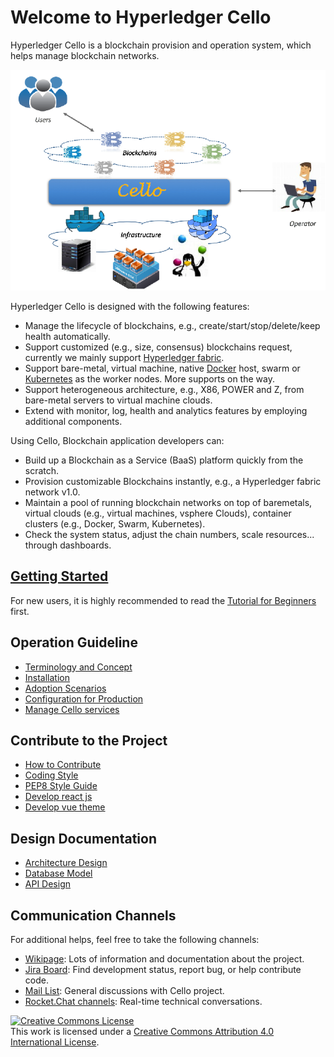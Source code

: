 Welcome to Hyperledger Cello
===

Hyperledger Cello is a blockchain provision and operation system, which helps manage blockchain networks.

![Typical Scenario](imgs/scenario.png)

Hyperledger Cello is designed with the following features:

* Manage the lifecycle of blockchains, e.g., create/start/stop/delete/keep health automatically.
* Support customized (e.g., size, consensus) blockchains request, currently we mainly support [Hyperledger fabric](https://github.com/hyperledger/fabric).
* Support bare-metal, virtual machine, native [Docker](https://www.docker.com/) host, swarm or [Kubernetes](https://kubernetes.io/) as the worker nodes. More supports on the way.
* Support heterogeneous architecture, e.g., X86, POWER and Z, from bare-metal servers to virtual machine clouds.
* Extend with monitor, log, health and analytics features by employing additional components.

Using Cello, Blockchain application developers can:

* Build up a Blockchain as a Service (BaaS) platform quickly from the scratch.
* Provision customizable Blockchains instantly, e.g., a Hyperledger fabric network v1.0.
* Maintain a pool of running blockchain networks on top of baremetals, virtual clouds (e.g., virtual machines, vsphere Clouds), container clusters (e.g., Docker, Swarm, Kubernetes).
* Check the system status, adjust the chain numbers, scale resources... through dashboards.

## [Getting Started](tutorial)

For new users, it is highly recommended to read the [Tutorial for Beginners](tutorial) first.

## Operation Guideline
* [Terminology and Concept](terminology)
* [Installation](installation)
* [Adoption Scenarios](scenario)
* [Configuration for Production](production_config)
* [Manage Cello services](service_management)

## Contribute to the Project
* [How to Contribute](CONTRIBUTING)
* [Coding Style](code_style)
* [PEP8 Style Guide](https://www.python.org/dev/peps/pep-0008/)
* [Develop react js](reactjs)
* [Develop vue theme](vue/index)

## Design Documentation
* [Architecture Design](arch)
* [Database Model](db)
* [API Design](api/restserver_v2)

## Communication Channels

For additional helps, feel free to take the following channels:

* [Wikipage](https://wiki.hyperledger.org/projects/cello): Lots of information and documentation about the project.
* [Jira Board](https://jira.hyperledger.org/projects/CE/issues): Find development status, report bug, or help contribute code.
* [Mail List](mailto:hyperledger-cello@lists.hyperledger.org): General discussions with Cello project.
* [Rocket.Chat channels](https://chat.hyperledger.org/channel/cello): Real-time technical conversations.

<a rel="license" href="http://creativecommons.org/licenses/by/4.0/"><img alt="Creative Commons License" style="border-width:0" src="https://i.creativecommons.org/l/by/4.0/88x31.png" /></a><br />This work is licensed under a <a rel="license" href="http://creativecommons.org/licenses/by/4.0/">Creative Commons Attribution 4.0 International License</a>.
